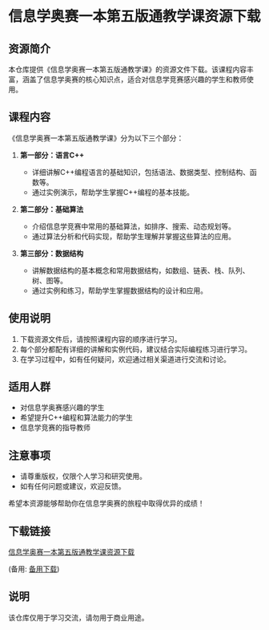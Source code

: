 # 信息学奥赛一本第五版通教学课资源下载

## 资源简介

本仓库提供《信息学奥赛一本第五版通教学课》的资源文件下载。该课程内容丰富，涵盖了信息学奥赛的核心知识点，适合对信息学竞赛感兴趣的学生和教师使用。

## 课程内容

《信息学奥赛一本第五版通教学课》分为以下三个部分：

1. **第一部分：语言C++**
   - 详细讲解C++编程语言的基础知识，包括语法、数据类型、控制结构、函数等。
   - 通过实例演示，帮助学生掌握C++编程的基本技能。

2. **第二部分：基础算法**
   - 介绍信息学竞赛中常用的基础算法，如排序、搜索、动态规划等。
   - 通过算法分析和代码实现，帮助学生理解并掌握这些算法的应用。

3. **第三部分：数据结构**
   - 讲解数据结构的基本概念和常用数据结构，如数组、链表、栈、队列、树、图等。
   - 通过实例和练习，帮助学生掌握数据结构的设计和应用。

## 使用说明

1. 下载资源文件后，请按照课程内容的顺序进行学习。
2. 每个部分都配有详细的讲解和实例代码，建议结合实际编程练习进行学习。
3. 在学习过程中，如有任何疑问，欢迎通过相关渠道进行交流和讨论。

## 适用人群

- 对信息学奥赛感兴趣的学生
- 希望提升C++编程和算法能力的学生
- 信息学竞赛的指导教师

## 注意事项

- 请尊重版权，仅限个人学习和研究使用。
- 如有任何问题或建议，欢迎反馈。

希望本资源能够帮助你在信息学奥赛的旅程中取得优异的成绩！

## 下载链接
[信息学奥赛一本第五版通教学课资源下载](https://pan.quark.cn/s/942ad724af44) 

(备用: [备用下载](https://pan.baidu.com/s/1CF6hF4cGNzw_Iv47SIEA6g?pwd=1234))

## 说明

该仓库仅用于学习交流，请勿用于商业用途。
